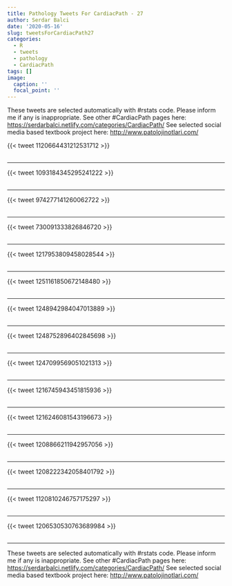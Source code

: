 ```yaml
---
title: Pathology Tweets For CardiacPath - 27
author: Serdar Balci
date: '2020-05-16'
slug: tweetsForCardiacPath27
categories:
  - R
  - tweets
  - pathology
  - CardiacPath
tags: []
image:
  caption: ''
  focal_point: ''
---
```



These tweets are selected automatically with #rstats code. Please inform me if any is inappropriate.
See other #CardiacPath pages here: https://serdarbalci.netlify.com/categories/CardiacPath/ 
See selected social media based textbook project here: http://www.patolojinotlari.com/

{{< tweet 1120664431212531712 >}}
<br>
<br>
<hr>
{{< tweet 1093184345295241222 >}}
<br>
<br>
<hr>
{{< tweet 974277141260062722 >}}
<br>
<br>
<hr>
{{< tweet 730091333826846720 >}}
<br>
<br>
<hr>
{{< tweet 1217953809458028544 >}}
<br>
<br>
<hr>
{{< tweet 1251161850672148480 >}}
<br>
<br>
<hr>
{{< tweet 1248942984047013889 >}}
<br>
<br>
<hr>
{{< tweet 1248752896402845698 >}}
<br>
<br>
<hr>
{{< tweet 1247099569051021313 >}}
<br>
<br>
<hr>
{{< tweet 1216745943451815936 >}}
<br>
<br>
<hr>
{{< tweet 1216246081543196673 >}}
<br>
<br>
<hr>
{{< tweet 1208866211942957056 >}}
<br>
<br>
<hr>
{{< tweet 1208222342058401792 >}}
<br>
<br>
<hr>
{{< tweet 1120810246757175297 >}}
<br>
<br>
<hr>
{{< tweet 1206530530763689984 >}}
<br>
<br>
<hr>


These tweets are selected automatically with #rstats code. Please inform me if any is inappropriate.
See other #CardiacPath pages here: https://serdarbalci.netlify.com/categories/CardiacPath/ 
See selected social media based textbook project here: http://www.patolojinotlari.com/
